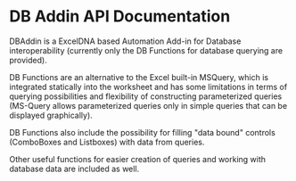 
# DB Addin API Documentation

DBAddin is a ExcelDNA based Automation Add-in for Database interoperability (currently only the DB Functions for database querying are provided).  

DB Functions are an alternative to the Excel built-in MSQuery, which is integrated statically into the worksheet and has some limitations in terms of querying possibilities and flexibility of constructing parameterized queries (MS-Query allows parameterized queries only in simple queries that can be displayed graphically).  

DB Functions also include the possibility for filling "data bound" controls (ComboBoxes and Listboxes) with data from queries.  

Other useful functions for easier creation of queries and working with database data are included as well.  
